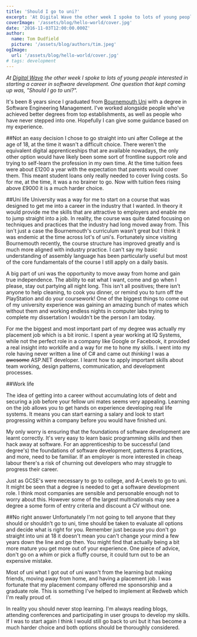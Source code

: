 ```yaml
---
title: 'Should I go to uni?'
excerpt: 'At Digital Wave the other week I spoke to lots of young people interested in starting a career in software development. One question that kept coming up was, "Should I go to uni?".'
coverImage: '/assets/blog/hello-world/cover.jpg'
date: '2016-11-03T12:00:00.000Z'
author:
  name: Tom Dudfield
  picture: '/assets/blog/authors/tim.jpeg'
ogImage:
  url: '/assets/blog/hello-world/cover.jpg'
# tags: development
---
```


*At [Digital Wave](http://www.digitalwave.org.uk/) the other week I spoke to lots of young people interested in starting a career in software development. One question that kept coming up was, "Should I go to uni?".*

It's been 8 years since I graduated from [Bournemouth Uni](https://www1.bournemouth.ac.uk/) with a degree in Software Engineering Management. I've worked alongside people who've achieved better degrees from top establishments, as well as people who have never stepped into one. Hopefully I can give some guidance based on my experience.

##Not an easy decision
I chose to go straight into uni after College at the age of 18, at the time it wasn't a difficult choice. There weren't the equivalent digital apprenticeships that are available nowadays, the only other option would have likely been some sort of frontline support role and trying to self-learn the profession in my own time. At the time tuition fees were about £1200 a year with the expectation that parents would cover them. This meant student loans only really needed to cover living costs. So for me, at the time, it was a no brainer to go. Now with tuition fees rising above £9000 it is a much harder choice.

##Uni life
University was a way for me to start on a course that was designed to get me into a career in the industry that I wanted. In theory it would provide me the skills that are attractive to employers and enable me to jump straight into a job. In reality, the course was quite dated focusing on techniques and practices that the industry had long moved away from. This isn't just a case the Bournemouth's curriculum wasn't great but I think it was endemic at the time across lot's of uni's. Fortunately since visiting Bournemouth recently, the course structure has improved greatly and is much more aligned with industry practice. I can't say my basic understanding of assembly language has been particularly useful but most of the core fundamentals of the course I still apply on a daily basis.

A big part of uni was the opportunity to move away from home and gain true independence. The ability to eat what I want, come and go when I please, stay out partying all night long. This isn't all positives; there isn't anyone to help cleaning, to cook you dinner, or remind you to turn off the PlayStation and do your coursework! One of the biggest things to come out of my university experience was gaining an amazing bunch of mates which without them and working endless nights in computer labs trying to complete my dissertation I wouldn't be the person I am today.

For me the biggest and most important part of my degree was actually my placement job which is a bit ironic. I spent a year working at IQ Systems, while not the perfect role in a company like Google or Facebook, it provided a real insight into worklife and a way for me to hone my skills. I went into my role having never written a line of C# and came out *thinking* I was a ~~awesome~~ ASP.NET developer. I learnt how to apply important skills about team working, design patterns, communication, and development processes.

##Work life

The idea of getting into a career without accumulating lots of debt and securing a job before your fellow uni mates seems very appealing. Learning on the job allows you to get hands on experience developing real life systems. It means you can start earning a salary and look to start progressing within a company before you would have finished uni. 

My only worry is ensuring that the foundations of software development are learnt correctly. It's very easy to learn basic programming skills and then hack away at software. For an apprenticeship to be successful (and degree's) the foundations of software development, patterns & practices, and more, need to be familiar. If an employer is more interested in cheap labour there's a risk of churning out developers who may struggle to progress their career. 

Just as GCSE's were necessary to go to college, and A-Levels to go to uni. It might be seen that a degree is needed to get a software development role. I think most companies are sensible and personable enough not to worry about this. However some of the largest multinationals may see a degree a some form of entry criteria and discount a CV without one.

##No right answer
Unfortunately I'm not going to tell anyone that they should or shouldn't go to uni, time should be taken to evaluate all options and decide what is right for you. Remember just because you don't go straight into uni at 18 it doesn't mean you can't change your mind a few years down the line and go then. You might find that actually being a bit more mature you get more out of your experience. One piece of advice, don't go on a whim or pick a fluffy course, it could turn out to be an expensive mistake.

Most of uni what I got out of uni wasn't from the learning but making friends, moving away from home, and having a placement job. I was fortunate that my placement company offered me sponsorship and a graduate role. This is something I've helped to implement at Redweb which I'm really proud of. 

In reality you should never stop learning. I'm always reading blogs, attending conferences and participating in user groups to develop my skills. If I was to start again I think I would still go back to uni but it has become a much harder choice and both options should be thoroughly considered. 